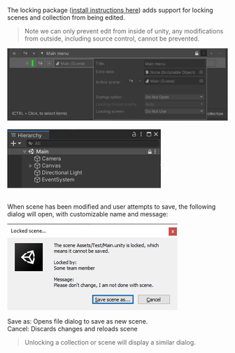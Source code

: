 The locking package ([install instructions here](PluginsAndSamples.md)) adds support for locking scenes and collection from being edited.

> Note we can only prevent edit from inside of unity, any modifications from outside, including source control, cannot be prevented.

![](image/locking-collection.png)
</br>\
![](image/locking-scene.png)
</br></br>

When scene has been modified and user attempts to save, the following dialog will open, with customizable name and message:

![](image/locking-warning.png)

Save as: Opens file dialog to save as new scene.\
Cancel: Discards changes and reloads scene

> Unlocking a collection or scene will display a similar dialog.
